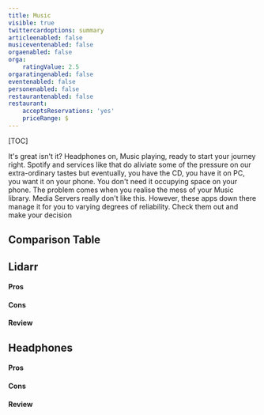 ```yaml
---
title: Music
visible: true
twittercardoptions: summary
articleenabled: false
musiceventenabled: false
orgaenabled: false
orga:
    ratingValue: 2.5
orgaratingenabled: false
eventenabled: false
personenabled: false
restaurantenabled: false
restaurant:
    acceptsReservations: 'yes'
    priceRange: $
---
```


[TOC]

It's great isn't it? Headphones on, Music playing, ready to start your journey right. Spotify and services like that do aliviate some of the pressure on our extra-ordinary tastes but eventually, you have the CD, you have it on PC, you want it on your phone. You don't need it occupying space on your phone. The problem comes when you realise the mess of your Music library. Media Servers really don't like this. However, these apps down there manage it for you to varying degrees of reliability. Check them out and make your decision

## Comparison Table



## Lidarr

#### Pros

#### Cons

#### Review

## Headphones

#### Pros 

#### Cons

#### Review